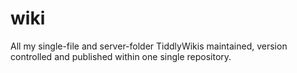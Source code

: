 # wiki

All my single-file and server-folder TiddlyWikis maintained, version controlled and published within one single repository.

